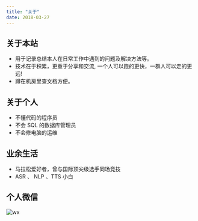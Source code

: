 ```yaml
---
title: "关于"
date: 2018-03-27
---
```



## 关于本站 

- 用于记录总结本人在日常工作中遇到的问题及解决方法等。  
- 技术在于积累，更重于分享和交流, 一个人可以跑的更快，一群人可以走的更远! 
- 蹲在机房里查文档方便。


## 关于个人 

- 不懂代码的程序员
- 不会 SQL 的数据库管理员
- 不会修电脑的运维

## 业余生活

- 马拉松爱好者，曾与国际顶尖级选手同场竞技
- ASR  、 NLP 、TTS 小白 

## 个人微信


![wx](/images/wx.png)


